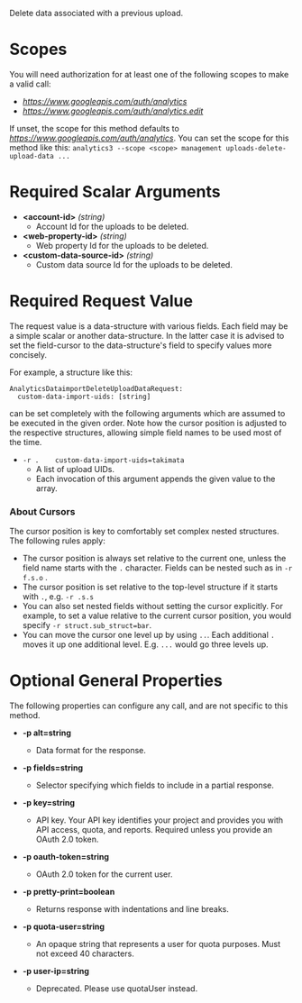 Delete data associated with a previous upload.
# Scopes

You will need authorization for at least one of the following scopes to make a valid call:

* *https://www.googleapis.com/auth/analytics*
* *https://www.googleapis.com/auth/analytics.edit*

If unset, the scope for this method defaults to *https://www.googleapis.com/auth/analytics*.
You can set the scope for this method like this: `analytics3 --scope <scope> management uploads-delete-upload-data ...`
# Required Scalar Arguments
* **&lt;account-id&gt;** *(string)*
    - Account Id for the uploads to be deleted.
* **&lt;web-property-id&gt;** *(string)*
    - Web property Id for the uploads to be deleted.
* **&lt;custom-data-source-id&gt;** *(string)*
    - Custom data source Id for the uploads to be deleted.
# Required Request Value

The request value is a data-structure with various fields. Each field may be a simple scalar or another data-structure.
In the latter case it is advised to set the field-cursor to the data-structure's field to specify values more concisely.

For example, a structure like this:
```
AnalyticsDataimportDeleteUploadDataRequest:
  custom-data-import-uids: [string]

```

can be set completely with the following arguments which are assumed to be executed in the given order. Note how the cursor position is adjusted to the respective structures, allowing simple field names to be used most of the time.

* `-r .    custom-data-import-uids=takimata`
    - A list of upload UIDs.
    - Each invocation of this argument appends the given value to the array.


### About Cursors

The cursor position is key to comfortably set complex nested structures. The following rules apply:

* The cursor position is always set relative to the current one, unless the field name starts with the `.` character. Fields can be nested such as in `-r f.s.o` .
* The cursor position is set relative to the top-level structure if it starts with `.`, e.g. `-r .s.s`
* You can also set nested fields without setting the cursor explicitly. For example, to set a value relative to the current cursor position, you would specify `-r struct.sub_struct=bar`.
* You can move the cursor one level up by using `..`. Each additional `.` moves it up one additional level. E.g. `...` would go three levels up.

# Optional General Properties

The following properties can configure any call, and are not specific to this method.

* **-p alt=string**
    - Data format for the response.

* **-p fields=string**
    - Selector specifying which fields to include in a partial response.

* **-p key=string**
    - API key. Your API key identifies your project and provides you with API access, quota, and reports. Required unless you provide an OAuth 2.0 token.

* **-p oauth-token=string**
    - OAuth 2.0 token for the current user.

* **-p pretty-print=boolean**
    - Returns response with indentations and line breaks.

* **-p quota-user=string**
    - An opaque string that represents a user for quota purposes. Must not exceed 40 characters.

* **-p user-ip=string**
    - Deprecated. Please use quotaUser instead.
